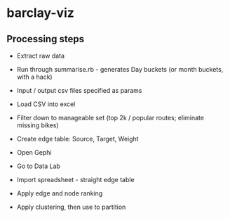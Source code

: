 barclay-viz
===========

## Processing steps

- Extract raw data
- Run through summarise.rb - generates Day buckets (or month buckets, with a hack)
- Input / output csv files specified as params

- Load CSV into excel
- Filter down to manageable set (top 2k / popular routes; eliminate missing bikes)
- Create edge table: Source, Target, Weight

- Open Gephi
- Go to Data Lab
- Import spreadsheet - straight edge table

- Apply edge and node ranking
- Apply clustering, then use to partition

